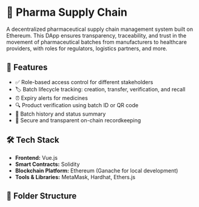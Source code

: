 # 💊 Pharma Supply Chain

A decentralized pharmaceutical supply chain management system built on Ethereum. This DApp ensures transparency, traceability, and trust in the movement of pharmaceutical batches from manufacturers to healthcare providers, with roles for regulators, logistics partners, and more.

## 🚀 Features

- ✅ Role-based access control for different stakeholders
- 🏷️ Batch lifecycle tracking: creation, transfer, verification, and recall
- ⏰ Expiry alerts for medicines
- 🔍 Product verification using batch ID or QR code
- 📜 Batch history and status summary
- 🔐 Secure and transparent on-chain recordkeeping

## 🛠️ Tech Stack

- **Frontend:** Vue.js  
- **Smart Contracts:** Solidity  
- **Blockchain Platform:** Ethereum (Ganache for local development)  
- **Tools & Libraries:** MetaMask, Hardhat, Ethers.js

## 📁 Folder Structure

